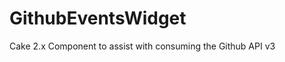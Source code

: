 GithubEventsWidget
==================

Cake 2.x Component to assist with consuming the Github API v3
